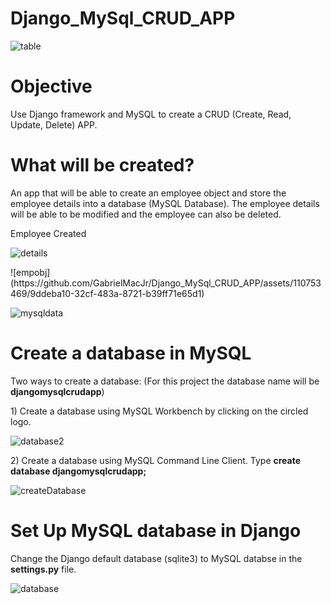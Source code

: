 # Django_MySql_CRUD_APP

<p align = "center">
  
![table](https://github.com/GabrielMacJr/Django_MySql_CRUD_APP/assets/110753469/fc2c6c14-baf9-407b-9e74-80cca24a2164) 

</p>


# Objective
Use Django framework and MySQL to create a CRUD (Create, Read, Update, Delete) APP.

# What will be created?
An app that will be able to create an employee object and store the employee details into a database (MySQL Database).
The employee details will be able to be modified and the employee can also be deleted.
<p>
 
Employee Created

 ![details](https://github.com/GabrielMacJr/Django_MySql_CRUD_APP/assets/110753469/3ce993b6-294f-4c9a-839b-46331a635472)
 </p>
![empobj](https://github.com/GabrielMacJr/Django_MySql_CRUD_APP/assets/110753469/9ddeba10-32cf-483a-8721-b39ff71e65d1)

 ![mysqldata](https://github.com/GabrielMacJr/Django_MySql_CRUD_APP/assets/110753469/422241a7-35ad-495e-837e-73e4c4eb0897)
  </p>




# Create a database in MySQL  
Two ways to create a database: (For this project the database name will be <b>djangomysqlcrudapp</b>)
<p>
1) Create a database using MySQL Workbench by clicking on the circled logo.

  ![database2](https://github.com/GabrielMacJr/Django_MySql_CRUD_APP/assets/110753469/5624871b-da29-4590-ac75-6a4ea7e7dc51)

</p>
<p>
2) Create a database using MySQL Command Line Client. Type <b>create database djangomysqlcrudapp;</b>
  
![createDatabase](https://github.com/GabrielMacJr/Django_MySql_CRUD_APP/assets/110753469/68daac99-d015-4c89-9d15-ca494b73fad0)
</p>

# Set Up MySQL database in Django   
<p>
  Change the Django default database (sqlite3) to MySQL databse in the <b>settings.py</b> file.
  
  ![database](https://github.com/GabrielMacJr/Django_MySql_CRUD_APP/assets/110753469/53a51c9a-84b5-4559-917e-e6a001efef4a)

</p>


